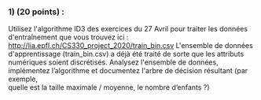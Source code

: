 ### 1)	(20	points)	:  
Utilisez	l'algorithme	ID3	des	exercices	du	27	Avril	pour	traiter	les	données	
d'entraînement	que	vous	trouvez	ici :
http://lia.epfl.ch/CS330_project_2020/train_bin.csv
L'ensemble	de	données	d'apprentissage	(train_bin.csv)	a	déjà	été	traité	de	sorte	que	
les	attributs	numériques	soient	discrétisés.  Analysez	l'ensemble	de	données,	
implémentez	l’algorithme	et	documentez	l'arbre	de	décision	résultant	(par	exemple,	
quelle	est	la	taille	maximale	/	moyenne,	le	nombre	d’enfants	?)